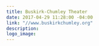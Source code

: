 ```yaml
---
title: Buskirk-Chumley Theater
date: 2017-04-29 11:28:00 -04:00
link: "//www.buskirkchumley.org"
description: 
logo_image: 
---
```



